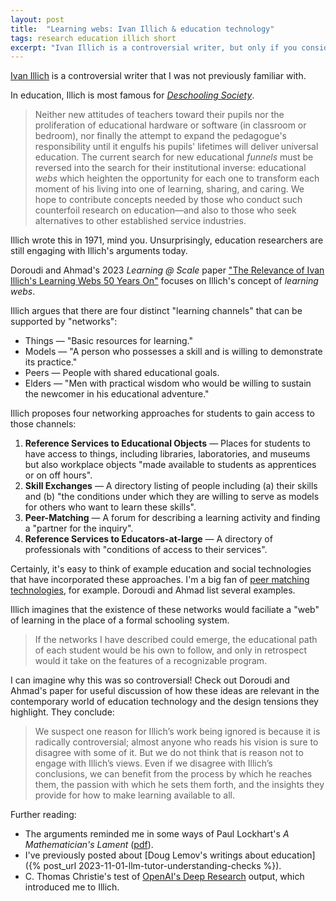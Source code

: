 ```yaml
---
layout: post
title:  "Learning webs: Ivan Illich & education technology"
tags: research education illich short
excerpt: "Ivan Illich is a controversial writer, but only if you consider destroying all schools controversial."
---
```


[Ivan Illich](https://en.wikipedia.org/wiki/Ivan_Illich) is a controversial writer that I was not previously familiar with.

In education, Illich is most famous for [_Deschooling Society_](https://learning.media.mit.edu/courses/mas713/readings/DESCHOOLING.pdf).

>Neither new attitudes of teachers toward their pupils nor the proliferation of educational hardware or software (in classroom or bedroom), nor finally the attempt to expand the pedagogue's responsibility until it engulfs his pupils' lifetimes will deliver universal education. The current search for new educational _funnels_ must be reversed into the search for their institutional inverse: educational _webs_ which heighten the opportunity for each one to transform each moment of his living into one of learning, sharing, and caring. We hope to contribute concepts needed by those who conduct such counterfoil research on education—and also to those who seek alternatives to other established service industries.

Illich wrote this in 1971, mind you.
Unsurprisingly, education researchers are still engaging with Illich's arguments today.

Doroudi and Ahmad's 2023 _Learning @ Scale_ paper ["The Relevance of Ivan Illich's Learning Webs 50 Years On"](https://dl.acm.org/doi/abs/10.1145/3573051.3593386) focuses on Illich's concept of _learning webs_.

Illich argues that there are four distinct "learning channels" that can be supported by "networks":
 - Things — "Basic resources for learning."
 - Models — "A person who possesses a skill and is willing to demonstrate its practice."
 - Peers — People with shared educational goals.
 - Elders — "Men with practical wisdom who would be willing to sustain the newcomer in his educational adventure."

Illich proposes four networking approaches for students to gain access to those channels:
 1. **Reference Services to Educational Objects** — Places for students to have access to things, including libraries, laboratories, and museums but also workplace objects "made available to students as apprentices or on off hours".
 2. **Skill Exchanges** — A directory listing of people including (a) their skills and (b) "the conditions under which they are willing to serve as models for others who want to learn these skills".
 3. **Peer-Matching** — A forum for describing a learning activity and finding a "partner for the inquiry".
 4. **Reference Services to Educators-at-large** — A directory of professionals with "conditions of access to their services".

Certainly, it's easy to think of example education and social technologies that have incorporated these approaches.
I'm a big fan of [peer matching technologies](https://arxiv.org/abs/2209.04973), for example.
Doroudi and Ahmad list several examples.

Illich imagines that the existence of these networks would faciliate a "web" of learning in the place of a formal schooling system.

>If the networks I have described could emerge, the educational path of each student would be his own to follow, and only in retrospect would it take on the features of a recognizable program.

I can imagine why this was so controversial!
Check out Doroudi and Ahmad's paper for useful discussion of how these ideas are relevant in the contemporary world of education technology and the design tensions they highlight.
They conclude:

>We suspect one reason for Illich’s work being ignored is because it is radically controversial; almost anyone who reads his vision is sure to disagree with some of it. But we do not think that is reason not to engage with Illich’s views. Even if we disagree with Illich’s conclusions, we can benefit from the process by which he reaches them, the passion with which he sets them forth, and the insights they provide for how to make learning available to all.

Further reading:
 - The arguments reminded me in some ways of Paul Lockhart's _A Mathematician's Lament_ ([pdf](https://worrydream.com/refs/Lockhart_2002_-_A_Mathematician%27s_Lament.pdf)).
 - I've previously posted about [Doug Lemov's writings about education]({% post_url 2023-11-01-llm-tutor-understanding-checks %}).
 - C. Thomas Christie's test of [OpenAI's Deep Research](https://chatgpt.com/share/67c0ad39-d30c-8004-a806-7f09137cbc56) output, which introduced me to Illich.
